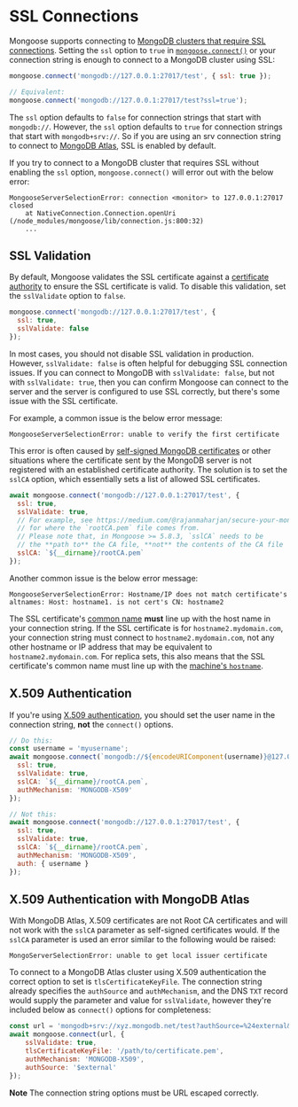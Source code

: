 # SSL Connections

Mongoose supports connecting to [MongoDB clusters that require SSL connections](https://www.mongodb.com/docs/manual/tutorial/configure-ssl/). Setting the `ssl` option to `true` in [`mongoose.connect()`](../api/mongoose.html#mongoose_Mongoose-connect) or your connection string is enough to connect to a MongoDB cluster using SSL:

```javascript
mongoose.connect('mongodb://127.0.0.1:27017/test', { ssl: true });

// Equivalent:
mongoose.connect('mongodb://127.0.0.1:27017/test?ssl=true');
```

The `ssl` option defaults to `false` for connection strings that start with `mongodb://`. However,
the `ssl` option defaults to `true` for connection strings that start with `mongodb+srv://`. So if you are using an srv connection string to connect to [MongoDB Atlas](https://www.mongodb.com/cloud/atlas), SSL is enabled by default.

If you try to connect to a MongoDB cluster that requires SSL without enabling the `ssl` option, `mongoose.connect()`
will error out with the below error:

```no-highlight
MongooseServerSelectionError: connection <monitor> to 127.0.0.1:27017 closed
    at NativeConnection.Connection.openUri (/node_modules/mongoose/lib/connection.js:800:32)
    ...
```

## SSL Validation

By default, Mongoose validates the SSL certificate against a [certificate authority](https://en.wikipedia.org/wiki/Certificate_authority) to ensure the SSL certificate is valid. To disable this validation, set the `sslValidate` option
to `false`.

```javascript
mongoose.connect('mongodb://127.0.0.1:27017/test', {
  ssl: true,
  sslValidate: false
});
```

In most cases, you should not disable SSL validation in production. However, `sslValidate: false` is often helpful
for debugging SSL connection issues. If you can connect to MongoDB with `sslValidate: false`, but not with
`sslValidate: true`, then you can confirm Mongoose can connect to the server and the server is configured to use
SSL correctly, but there's some issue with the SSL certificate.

For example, a common issue is the below error message:

```no-highlight
MongooseServerSelectionError: unable to verify the first certificate
```

This error is often caused by [self-signed MongoDB certificates](https://medium.com/@rajanmaharjan/secure-your-mongodb-connections-ssl-tls-92e2addb3c89) or other situations where the certificate sent by the MongoDB
server is not registered with an established certificate authority. The solution is to set the `sslCA` option, which essentially sets a list of allowed SSL certificates.

```javascript
await mongoose.connect('mongodb://127.0.0.1:27017/test', {
  ssl: true,
  sslValidate: true,
  // For example, see https://medium.com/@rajanmaharjan/secure-your-mongodb-connections-ssl-tls-92e2addb3c89
  // for where the `rootCA.pem` file comes from.
  // Please note that, in Mongoose >= 5.8.3, `sslCA` needs to be
  // the **path to** the CA file, **not** the contents of the CA file
  sslCA: `${__dirname}/rootCA.pem`
});
```

Another common issue is the below error message:

```no-highlight
MongooseServerSelectionError: Hostname/IP does not match certificate's altnames: Host: hostname1. is not cert's CN: hostname2
```

The SSL certificate's [common name](https://knowledge.digicert.com/solution/SO7239.html) **must** line up with the host name
in your connection string. If the SSL certificate is for `hostname2.mydomain.com`, your connection string must connect to `hostname2.mydomain.com`, not any other hostname or IP address that may be equivalent to `hostname2.mydomain.com`. For replica sets, this also means that the SSL certificate's common name must line up with the [machine's `hostname`](../connections.html#replicaset-hostnames).

## X.509 Authentication

If you're using [X.509 authentication](https://www.mongodb.com/docs/drivers/node/current/fundamentals/authentication/mechanisms/#x.509), you should set the user name in the connection string, **not** the `connect()` options.

```javascript
// Do this:
const username = 'myusername';
await mongoose.connect(`mongodb://${encodeURIComponent(username)}@127.0.0.1:27017/test`, {
  ssl: true,
  sslValidate: true,
  sslCA: `${__dirname}/rootCA.pem`,
  authMechanism: 'MONGODB-X509'
});

// Not this:
await mongoose.connect('mongodb://127.0.0.1:27017/test', {
  ssl: true,
  sslValidate: true,
  sslCA: `${__dirname}/rootCA.pem`,
  authMechanism: 'MONGODB-X509',
  auth: { username }
});
```

## X.509 Authentication with MongoDB Atlas

With MongoDB Atlas, X.509 certificates are not Root CA certificates and will not work with the `sslCA` parameter as self-signed certificates would. If the `sslCA` parameter is used an error similar to the following would be raised:

```no-highlight
MongoServerSelectionError: unable to get local issuer certificate
```

To connect to a MongoDB Atlas cluster using X.509 authentication the correct option to set is `tlsCertificateKeyFile`. The connection string already specifies the `authSource` and `authMechanism`, and the DNS `TXT` record would supply the parameter and value for `sslValidate`, however they're included below as `connect()` options for completeness:

```javascript
const url = 'mongodb+srv://xyz.mongodb.net/test?authSource=%24external&authMechanism=MONGODB-X509';
await mongoose.connect(url, {
    sslValidate: true,
    tlsCertificateKeyFile: '/path/to/certificate.pem',
    authMechanism: 'MONGODB-X509',
    authSource: '$external'
});
```

**Note** The connection string options must be URL escaped correctly.
